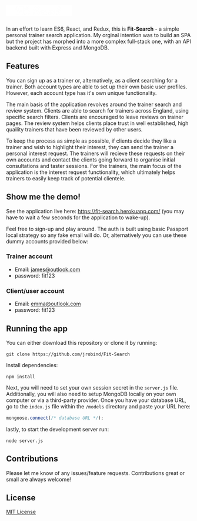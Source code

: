 # ![search page](client/images/logo.png)

In an effort to learn ES6, React, and Redux, this is __Fit-Search__ - a simple personal trainer search application. My orginal intention was to build an SPA but the project has morphed into a more complex full-stack one, with an API backend built with Express and MongoDB.

## Features

You can sign up as a trainer or, alternatively, as a client searching for a trainer. Both account types are able to set up their own basic user profiles. However, each account type has it's own unique functionality. 

The main basis of the application revolves around the trainer search and review system. Clients are able to search for trainers across England, using specific search filters. Clients are encouraged to leave reviews on trainer pages. The review system helps clients place trust in well established, high quaility trainers that have been reviewed by other users. 

To keep the process as simple as possible, if clients decide they like a trainer and wish to highlight their interest, they can send the trainer a personal interest request. The trainers will recieve these requests on their own accounts and contact the clients going forward to organise initial consultations and taster sessions. For the trainers, the main focus of the application is the interest request functionality, which ultimately helps trainers to easily keep track of potential clientele.  

## Show me the demo!

See the application live here: https://fit-search.herokuapp.com/ (you may have to wait a few seconds for the application to wake-up).

Feel free to sign-up and play around. The auth is built using basic Passport local strategy so any fake email will do. Or, alternatively you can use these dummy accounts provided below:

### Trainer account

* Email: james@outlook.com
* password: fit123

### Client/user account

* Email: emma@outlook.com
* password: fit123

## Running the app

You can either download this repository or clone it by running:

```
git clone https://github.com/jrobind/Fit-Search
```

Install dependencies:

```
npm install
```

Next, you will need to set your own session secret in the `server.js` file. Additionally, you will also need to setup MongoDB locally on your own computer or via a third-party provider. Once you have your database URL, go to the `index.js` file within the `/models` directory and paste your URL here:

```js
mongoose.connect(/* database URL */);
```     

lastly, to start the development server run:

```
node server.js
```

## Contributions

Please let me know of any issues/feature requests. Contributions great or small are always welcome!

## License

[MIT License](https://opensource.org/licenses/MIT)